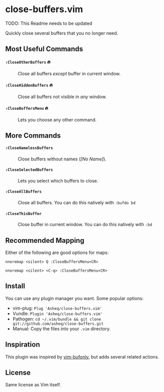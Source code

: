 # close-buffers.vim

TODO: This Readme needs to be updated

Quickly close several buffers that you no longer need.

## Most Useful Commands

#### `:CloseOtherBuffers` :fire:
&nbsp; &nbsp; &nbsp; &nbsp; &nbsp; Close all buffers *except* buffer in current window.
#### `:CloseHiddenBuffers` :fire:
&nbsp; &nbsp; &nbsp; &nbsp; &nbsp; Close all buffers not visible in *any* window.

#### `:CloseBuffersMenu` :fire:
&nbsp; &nbsp; &nbsp; &nbsp; &nbsp; Lets you choose any other command.

## More Commands

#### `:CloseNamelessBuffers`
&nbsp; &nbsp; &nbsp; &nbsp; &nbsp; Close buffers without names (*[No Name]*).
    
#### `:CloseSelectedBuffers`
&nbsp; &nbsp; &nbsp; &nbsp; &nbsp; Lets you select which buffers to close.

#### `:CloseAllBuffers`
&nbsp; &nbsp; &nbsp; &nbsp; &nbsp; Close all buffers. You can do this natively with `:bufdo bd`

#### `:CloseThisBuffer`
&nbsp; &nbsp; &nbsp; &nbsp; &nbsp; Close buffer in current window. You can do this natively with `:bd`

## Recommended Mapping

Either of the following are good options for maps:

    nnoremap <silent> Q :CloseBuffersMenu<CR>
    
    nnoremap <silent> <C-q> :CloseBuffersMenu<CR>
    
## Install
You can use any plugin manager you want. Some popular options:

- vim-plug: `Plug 'Asheq/close-buffers.vim'`
- Vundle: `Plugin 'Asheq/close-buffers.vim'`
- Pathogen: `cd ~/.vim/bundle && git clone git://github.com/asheq/close-buffers.git`
- Manual: Copy the files into your `.vim` directory.

## Inspiration
This plugin was inspired by [vim-bufonly](https://github.com/schickling/vim-bufonly), but adds
several related actions.

## License
Same license as Vim itself.
